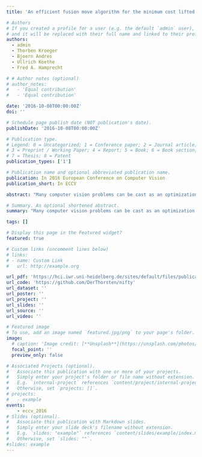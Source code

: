 ```yaml
---
title: 'An efficient fusion move algorithm for the minimum cost lifted multicut problem'

# Authors
# If you created a profile for a user (e.g. the default `admin` user), write the username (folder name) here
# and it will be replaced with their full name and linked to their profile.
authors:
  - admin
  - Thorben Kroeger
  - Bjoern Andres
  - Ullrich Koethe
  - Fred A. Hamprecht

# # Author notes (optional)
# author_notes:
#   - 'Equal contribution'
#   - 'Equal contribution'

date: '2016-10-08T00:00:00Z'
doi: ''

# Schedule page publish date (NOT publication's date).
publishDate: '2016-10-08T00:00:00Z'

# Publication type.
# Legend: 0 = Uncategorized; 1 = Conference paper; 2 = Journal article;
# 3 = Preprint / Working Paper; 4 = Report; 5 = Book; 6 = Book section;
# 7 = Thesis; 8 = Patent
publication_types: ['1']

# Publication name and optional abbreviated publication name.
publication: In 2016 European Conference on Computer Vision
publication_short: In ECCV

abstract: "Many computer vision problems can be cast as an optimization problem whose feasible solutions are decompositions of a graph. The minimum cost lifted multicut problem is such an optimization problem. Its objective function can penalize or reward all decompositions for which any given pair of nodes are in distinct components. While this property has many potential applications, such applications are hampered by the fact that the problem is NP-hard. We propose a fusion move algorithm for computing feasible solutions, better and more efficiently than existing algorithms. We demonstrate this and applications to image segmentation, obtaining a new state of the art for a problem in biological image analysis."

# Summary. An optional shortened abstract.
summary: "Many computer vision problems can be cast as an optimization problem whose feasible solutions are decompositions of a graph. The minimum cost lifted multicut problem is such an optimization problem. Its objective function can penalize or reward all decompositions for which any given pair of nodes are in distinct components. While this property has many potential applications, such applications are hampered by the fact that the problem is NP-hard. We propose a fusion move algorithm for computing feasible solutions, better and more efficiently than existing algorithms. We demonstrate this and applications to image segmentation, obtaining a new state of the art for a problem in biological image analysis."

tags: []

# Display this page in the Featured widget?
featured: true

# Custom links (uncomment lines below)
# links:
# - name: Custom Link
#   url: http://example.org

url_pdf: 'https://hci.iwr.uni-heidelberg.de/sites/default/files/publications/files/1939997197/beier_16_efficient.pdf'
url_code: 'https://github.com/DerThorsten/nifty'
url_dataset: ''
url_poster: ''
url_project: ''
url_slides: ''
url_source: ''
url_video: ''

# Featured image
# To use, add an image named `featured.jpg/png` to your page's folder.
image:
  # caption: 'Image credit: [**Unsplash**](https://unsplash.com/photos/pLCdAaMFLTE)'
  focal_point: ''
  preview_only: false

# Associated Projects (optional).
#   Associate this publication with one or more of your projects.
#   Simply enter your project's folder or file name without extension.
#   E.g. `internal-project` references `content/project/internal-project/index.md`.
#   Otherwise, set `projects: []`.
# projects:
#   - example
events:
    - eccv_2016
# Slides (optional).
#   Associate this publication with Markdown slides.
#   Simply enter your slide deck's filename without extension.
#   E.g. `slides: "example"` references `content/slides/example/index.md`.
#   Otherwise, set `slides: ""`.
#slides: example
---
```


<!-- {{% callout note %}}
Click the _Cite_ button above to demo the feature to enable visitors to import publication metadata into their reference management software.
{{% /callout %}}

{{% callout note %}}
Create your slides in Markdown - click the _Slides_ button to check out the example.
{{% /callout %}}

Supplementary notes can be added here, including [code, math, and images](https://wowchemy.com/docs/writing-markdown-latex/).
 -->